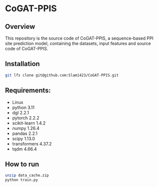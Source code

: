 # CoGAT-PPIS
## Overview
This repository is the source code of CoGAT-PPIS, a sequence-based PPI site prediction model, containing the datasets, input features and source code of CoGAT-PPIS.

## Installation
```bash
git lfs clone git@github.com:Slam1423/CoGAT-PPIS.git
```

## Requirements:
- Linux
- python 3.11
- dgl 2.2.1
- pytorch 2.2.2
- scikit-learn 1.4.2
- numpy 1.26.4
- pandas 2.2.1
- scipy 1.13.0
- transformers 4.37.2
- tqdm 4.66.4

## How to run

```bash
unzip data_cache.zip
python train.py
```
